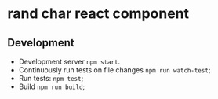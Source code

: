 # rand char react component

## Development

* Development server `npm start`.
* Continuously run tests on file changes `npm run watch-test`;
* Run tests: `npm test`;
* Build `npm run build`;
